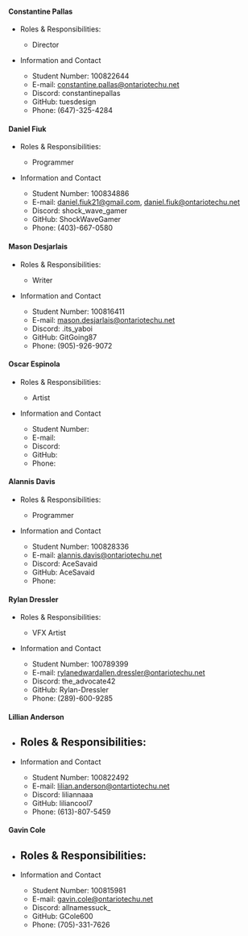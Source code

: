 #### Constantine Pallas
- Roles & Responsibilities: 
	- Director

- Information and Contact
	- Student Number: 100822644
	- E-mail: constantine.pallas@ontariotechu.net
	- Discord: constantinepallas
	- GitHub: tuesdesign
	- Phone: (647)-325-4284
#### Daniel Fiuk
- Roles & Responsibilities: 
	- Programmer

- Information and Contact
	- Student Number: 100834886
	- E-mail: daniel.fiuk21@gmail.com, daniel.fiuk@ontariotechu.net
	- Discord: shock_wave_gamer
	- GitHub: ShockWaveGamer
	- Phone: (403)-667-0580
#### Mason Desjarlais
- Roles & Responsibilities: 
	- Writer

- Information and Contact
	- Student Number: 100816411
	- E-mail: mason.desjarlais@ontariotechu.net
	- Discord: .its_yaboi
	- GitHub: GitGoing87
	- Phone: (905)-926-9072
#### Oscar Espinola
- Roles & Responsibilities: 
	- Artist

- Information and Contact
	- Student Number: 
	- E-mail: 
	- Discord:
	- GitHub:
	- Phone:
#### Alannis Davis
- Roles & Responsibilities: 
	- Programmer

- Information and Contact
	- Student Number: 100828336
	- E-mail: alannis.davis@ontariotechu.net
	- Discord: AceSavaid
	- GitHub: AceSavaid
	- Phone:
#### Rylan Dressler
- Roles & Responsibilities: 
	- VFX Artist

- Information and Contact
	- Student Number: 100789399
	- E-mail: rylanedwardallen.dressler@ontariotechu.net
	- Discord: the_advocate42
	- GitHub: Rylan-Dressler
	- Phone: (289)-600-9285
#### Lillian Anderson
- Roles & Responsibilities: 
	- 

- Information and Contact
	- Student Number: 100822492
	- E-mail: lilian.anderson@ontartiotechu.net
	- Discord: liliannaaa
	- GitHub: liliancool7
	- Phone: (613)-807-5459

#### Gavin Cole
- Roles & Responsibilities: 
	- 

- Information and Contact
	- Student Number: 100815981
	- E-mail: gavin.cole@ontariotechu.net
	- Discord: allnamessuck_
	- GitHub: GCole600
	- Phone: (705)-331-7626

